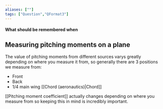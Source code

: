 ```yaml
---
aliases: [""]
tags: ["Question","QFormat3"]
---
```


#### What should be remembered when
## Measuring pitching moments on a plane
The value of pitching moments from different sources varys greatly depending on where you measure it from, so generally there are 3 positions we measure from:
- Front
- Back
- 1/4 main wing [[Chord (aeronautics)|Chord]]

[[Pitching moment coefficient]] actually changes depending on where you measure from so keeping this in mind is incredibly important.
